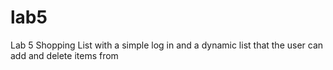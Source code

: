 # lab5
 Lab 5 Shopping List with a simple log in and a dynamic list that the user can add and delete items from

